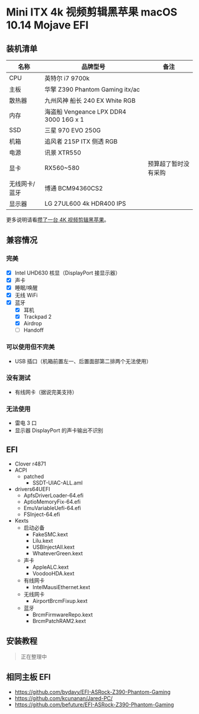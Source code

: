 # Mini ITX 4k 视频剪辑黑苹果 macOS 10.14 Mojave EFI

## 装机清单

| 名称 | 品牌型号 | 备注 |
| --- | --- | --- |
| CPU | 英特尔 i7 9700k |  |
| 主板 | 华擎 Z390 Phantom Gaming itx/ac |  |
| 散热器 | 九州风神 船长 240 EX White RGB |  |
| 内存 | 海盗船 Vengeance LPX DDR4 3000 16G x 1 |  |
| SSD | 三星 970 EVO 250G |  |
| 机箱 | 追风者 215P ITX 侧透 RGB |  |
| 电源 | 讯景 XTR550 |  |
| 显卡 | RX560\~580 | 预算超了暂时没有采购 |
| 无线网卡/蓝牙 | 博通 BCM94360CS2 | |
| 显示器 | LG 27UL600 4k HDR400 IPS | |

更多说明请看[攒了一台 4K 视频剪辑黑苹果](http://icyleaf.com/2019/01/itx-coffee-lake-hackintosh-build-for-4k-video-editing/)。

## 兼容情况

### 完美

- [x] Intel UHD630 核显（DisplayPort 接显示器）
- [x] 声卡
- [x] 睡眠/唤醒
- [x] 无线 WiFi
- [x] 蓝牙
    - [x] 耳机
    - [x] Trackpad 2
    - [x] Airdrop
    - [ ] Handoff

### 可以使用但不完美

- USB 插口（机箱前置左一、后置面部第二排两个无法使用）

### 没有测试

- 有线网卡（据说完美支持）

### 无法使用

- 雷电 3 口
- 显示器 DisplayPort 的声卡输出不识别

## EFI

- Clover r4871
- ACPI
    - patched
        - SSDT-UIAC-ALL.aml
- drivers64UEFI
    - ApfsDriverLoader-64.efi
    - AptioMemoryFix-64.efi
    - EmuVariableUefi-64.efi
    - FSInject-64.efi
- Kexts
    - 启动必备
        - FakeSMC.kext
        - Lilu.kext
        - USBInjectAll.kext
        - WhateverGreen.kext
    - 声卡
        - AppleALC.kext
        - VoodooHDA.kext
    - 有线网卡
        - IntelMausiEthernet.kext
    - 无线网卡
        - AirportBrcmFixup.kext
    - 蓝牙
        - BrcmFirmwareRepo.kext
        - BrcmPatchRAM2.kext

## 安装教程

> 正在整理中

## 相同主板 EFI

- https://github.com/bydavy/EFI-ASRock-Z390-Phantom-Gaming
- https://github.com/kcunanan/Jared-PC/
- https://github.com/befuture/EFI-ASRock-Z390-Phantom-Gaming